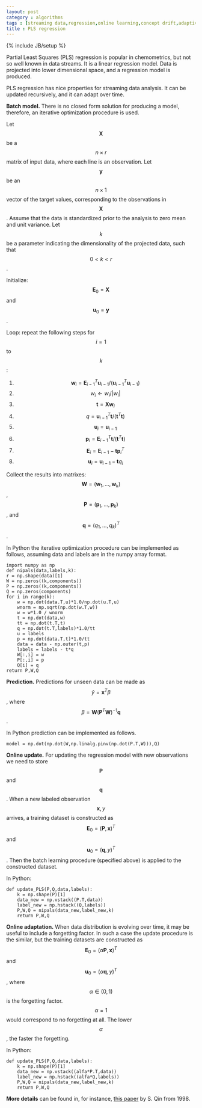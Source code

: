 ```yaml
---
layout: post
category : algorithms
tags : [streaming data,regression,online learning,concept drift,adaptive algorithms]
title : PLS regression 
---
```

{% include JB/setup %}

<head>
<script type="text/javascript"
 src="http://cdn.mathjax.org/mathjax/latest/MathJax.js?config=TeX-AMS-MML_HTMLorMML">
</script>
</head>

Partial Least Squares (PLS) regression is popular in chemometrics, but not so well known in data streams. It is a linear regression model. Data is projected into lower dimensional space, and a regression model is produced. 

PLS regression has nice properties for streaming data analysis. It can be updated recursively, and it can adapt over time.

**Batch model.** There is no closed form solution for producing a model, therefore, an iterative optimization procedure is used. 

Let $$\mathbf{X}$$ be a $$n \times r$$ matrix of input data, where each line is an observation. Let $$\mathbf{y}$$ be an $$n \times 1$$ vector of the target values, corresponding to the observations in $$\mathbf{X}$$. Assume that the data is standardized prior to the analysis to zero mean and unit variance. Let $$k$$ be a parameter indicating the dimensionality of the projected data, such that $$0 < k < r$$.

Initialize: $$\mathbf{E}_0 = \mathbf{X}$$ and $$\mathbf{u}_0 = \mathbf{y}$$.

Loop: repeat the following steps for $$i=1$$ to $$k$$: 

1. $$\mathbf{w}_i = \mathbf{E}^T_{i-1}\mathbf{u}_{i-1}/(\mathbf{u}_{i-1}^T\mathbf{u}_{i-1})$$
2. $$w_i \gets w_i/ |w_i|$$
3. $$\mathbf{t} = \mathbf{X}\mathbf{w}_i$$
4. $$q = \mathbf{u}^T_{i-1}\mathbf{t}/(\mathbf{t}^T\mathbf{t})$$
5. $$\mathbf{u}_i = \mathbf{u}_{i-1}$$
6. $$\mathbf{p}_i = \mathbf{E}^T_{i-1}\mathbf{t}/(\mathbf{t}^T\mathbf{t})$$
7. $$\mathbf{E}_i = \mathbf{E}_{i-1} - \mathbf{t}\mathbf{p}_i^T$$
8. $$\mathbf{u}_i = \mathbf{u}_{i-1} - \mathbf{t}q_i$$

Collect the results into matrixes:
$$\mathbf{W} = (\mathbf{w}_1,\ldots,\mathbf{w}_k)$$, 
$$\mathbf{P} = (\mathbf{p}_1,\ldots,\mathbf{p}_k)$$, and
$$\mathbf{q} = (q_1,\ldots,q_k)^T$$.

In Python the iterative optimization procedure can be implemented as follows, assuming data and labels are in the numpy array format.

	import numpy as np
	def nipals(data,labels,k):
	r = np.shape(data)[1]
	W = np.zeros((k,components))
	P = np.zeros((k,components))
	Q = np.zeros(components)
	for i in range(k):
		w = np.dot(data.T,u)*1.0/np.dot(u.T,u)
		wnorm = np.sqrt(np.dot(w.T,w))
		w = w*1.0 / wnorm
		t = np.dot(data,w)
		tt = np.dot(t.T,t)
		q = np.dot(t.T,labels)*1.0/tt
		u = labels
		p = np.dot(data.T,t)*1.0/tt
		data = data - np.outer(t,p)
		labels = labels - t*q
		W[:,i] = w
		P[:,i] = p
		Q[i] = q
	return P,W,Q

**Prediction.** Predictions for unseen data can be made as $$\hat{y} = \mathbf{x}^T\beta$$, where $$\beta = \mathbf{W}(\mathbf{P}^T\mathbf{W})^{-1}\mathbf{q}$$.

In Python prediction can be implemented as follows.

	model = np.dot(np.dot(W,np.linalg.pinv(np.dot(P.T,W))),Q)

**Online update.** For updating the regression model with new observations we need to store $$\mathbf{P}$$ and $$\mathbf{q}$$. When a new labeled observation $$\mathbf{x},y$$ arrives, a training dataset is constructed as 
$$\mathbf{E}_0 = (\mathbf{P},\mathbf{x})^T$$ and $$\mathbf{u}_0 = (\mathbf{q},y)^T$$. Then the batch learning procedure (specified above) is applied to the constructed dataset. 

In Python:

	def update_PLS(P,Q,data,labels):
		k = np.shape(P)[1]
		data_new = np.vstack((P.T,data))
		label_new = np.hstack((Q,labels))
		P,W,Q = nipals(data_new,label_new,k)
		return P,W,Q

**Online adaptation.** When data distribution is evolving over time, it may be useful to include a forgetting factor. In such a case the update procedure is the similar, but the training datasets are constructed as
$$\mathbf{E}_0 = (\alpha\mathbf{P},\mathbf{x})^T$$ and 
$$\mathbf{u}_0 = (\alpha\mathbf{q},y)^T$$, 
where $$\alpha \in (0,1)$$ is the forgetting factor. 
$$\alpha = 1$$ would correspond to no forgetting at all. 
The lower $$\alpha$$, the faster the forgetting.

In Python:

	def update_PLS(P,Q,data,labels):
		k = np.shape(P)[1]
		data_new = np.vstack((alfa*P.T,data))
		label_new = np.hstack((alfa*Q,labels))
		P,W,Q = nipals(data_new,label_new,k)
		return P,W,Q

**More details** can be found in, for instance, [this paper](http://cariparo.dei.unipd.it/documents/corso_psc_07-08/identificazionetermodinamica/articolipls/recursive-pls-algorithms-for-adaptive-data-modeling.pdf) by S. Qin from 1998.